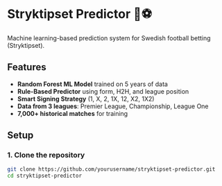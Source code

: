 # Stryktipset Predictor 🎯⚽

Machine learning-based prediction system for Swedish football betting (Stryktipset).

## Features

- **Random Forest ML Model** trained on 5 years of data
- **Rule-Based Predictor** using form, H2H, and league position
- **Smart Signing Strategy** (1, X, 2, 1X, 12, X2, 1X2)
- **Data from 3 leagues**: Premier League, Championship, League One
- **7,000+ historical matches** for training

## Setup

### 1. Clone the repository
```bash
git clone https://github.com/yourusername/stryktipset-predictor.git
cd stryktipset-predictor
